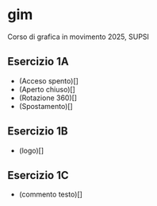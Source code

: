 # gim
Corso di grafica in movimento 2025, SUPSI  
  
## Esercizio 1A  
- (Acceso spento)[]
- (Aperto chiuso)[]
- (Rotazione 360)[]
- (Spostamento)[]

## Esercizio 1B
- (logo)[]

## Esercizio 1C  
- (commento testo)[] 

